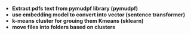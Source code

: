 

- **Extract pdfs text from pymudpf library (pymudpf)**
- **use embedding model to convert into vector (sentence transformer)**
- **k-means cluster for grouing them Kmeans (sklearn)**
- **move files into folders based on clusters**
